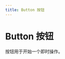 ```yaml
---
title: Button 按钮
---
```


# Button 按钮
按钮用于开始一个即时操作。
<ClientOnly>
    <button-demos></button-demos>
</ClientOnly>